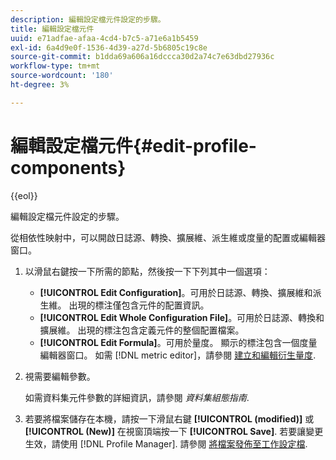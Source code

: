 ```yaml
---
description: 編輯設定檔元件設定的步驟。
title: 編輯設定檔元件
uuid: e71adfae-afaa-4cd4-b7c5-a71e6a1b5459
exl-id: 6a4d9e0f-1536-4d39-a27d-5b6805c19c8e
source-git-commit: b1dda69a606a16dccca30d2a74c7e63dbd27936c
workflow-type: tm+mt
source-wordcount: '180'
ht-degree: 3%

---
```


# 編輯設定檔元件{#edit-profile-components}

{{eol}}

編輯設定檔元件設定的步驟。

從相依性映射中，可以開啟日誌源、轉換、擴展維、派生維或度量的配置或編輯器窗口。

1. 以滑鼠右鍵按一下所需的節點，然後按一下下列其中一個選項：

   * **[!UICONTROL Edit Configuration]**。可用於日誌源、轉換、擴展維和派生維。 出現的標注僅包含元件的配置資訊。
   * **[!UICONTROL Edit Whole Configuration File]**。可用於日誌源、轉換和擴展維。 出現的標注包含定義元件的整個配置檔案。
   * **[!UICONTROL Edit Formula]**。可用於量度。 顯示的標注包含一個度量編輯器窗口。 如需 [!DNL metric editor]，請參閱 [建立和編輯衍生量度](../../../../../home/c-get-started/c-admin-intrf/c-prof-mgr/c-drvd-mtrcs.md#concept-e41723b342a849309874b26232224a40).

1. 視需要編輯參數。

   如需資料集元件參數的詳細資訊，請參閱 *資料集組態指南*.

1. 若要將檔案儲存在本機，請按一下滑鼠右鍵 **[!UICONTROL (modified)]** 或 **[!UICONTROL (New)]** 在視窗頂端按一下 **[!UICONTROL Save]**.
若要讓變更生效，請使用 [!DNL Profile Manager]. 請參閱 [將檔案發佈至工作設定檔](../../../../../home/c-get-started/c-admin-intrf/c-prof-mgr/t-pub-files-wkg-prof.md#task-a0106e010c834d16bd60eef4721b6af9).

